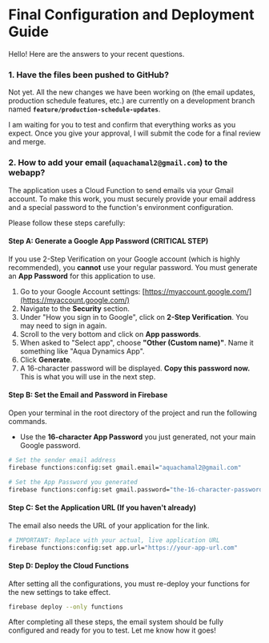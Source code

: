 # Final Configuration and Deployment Guide

Hello! Here are the answers to your recent questions.

### 1. Have the files been pushed to GitHub?

Not yet. All the new changes we have been working on (the email updates, production schedule features, etc.) are currently on a development branch named **`feature/production-schedule-updates`**.

I am waiting for you to test and confirm that everything works as you expect. Once you give your approval, I will submit the code for a final review and merge.

### 2. How to add your email (`aquachamal2@gmail.com`) to the webapp?

The application uses a Cloud Function to send emails via your Gmail account. To make this work, you must securely provide your email address and a special password to the function's environment configuration.

Please follow these steps carefully:

#### **Step A: Generate a Google App Password (CRITICAL STEP)**

If you use 2-Step Verification on your Google account (which is highly recommended), you **cannot** use your regular password. You must generate an **App Password** for this application to use.

1.  Go to your Google Account settings: [https://myaccount.google.com/](https://myaccount.google.com/)
2.  Navigate to the **Security** section.
3.  Under "How you sign in to Google", click on **2-Step Verification**. You may need to sign in again.
4.  Scroll to the very bottom and click on **App passwords**.
5.  When asked to "Select app", choose **"Other (Custom name)"**. Name it something like "Aqua Dynamics App".
6.  Click **Generate**.
7.  A 16-character password will be displayed. **Copy this password now.** This is what you will use in the next step.

#### **Step B: Set the Email and Password in Firebase**

Open your terminal in the root directory of the project and run the following commands.

-   Use the **16-character App Password** you just generated, not your main Google password.

```bash
# Set the sender email address
firebase functions:config:set gmail.email="aquachamal2@gmail.com"

# Set the App Password you generated
firebase functions:config:set gmail.password="the-16-character-password-goes-here"
```

#### **Step C: Set the Application URL (If you haven't already)**

The email also needs the URL of your application for the link.

```bash
# IMPORTANT: Replace with your actual, live application URL
firebase functions:config:set app.url="https://your-app-url.com"
```

#### **Step D: Deploy the Cloud Functions**

After setting all the configurations, you must re-deploy your functions for the new settings to take effect.

```bash
firebase deploy --only functions
```

After completing all these steps, the email system should be fully configured and ready for you to test. Let me know how it goes!
